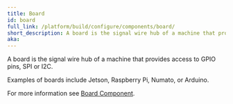 ```yaml
---
title: Board
id: board
full_link: /platform/build/configure/components/board/
short_description: A board is the signal wire hub of a machine that provides access to GPIO pins, SPI or I2C.
aka:
---
```


A board is the signal wire hub of a machine that provides access to GPIO pins, SPI or I2C.

Examples of boards include Jetson, Raspberry Pi, Numato, or Arduino.

For more information see [Board Component](/platform/build/configure/components/board/).
